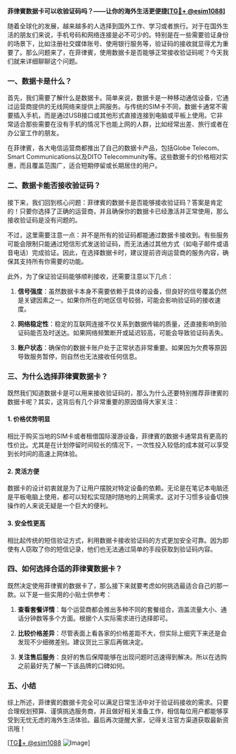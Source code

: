 **菲律賓数据卡可以收验证码吗？——让你的海外生活更便捷[[TG💪+ @esim1088](https://t.me/s/esim1088)]**

随着全球化的发展，越来越多的人选择到国外工作、学习或者旅行。对于在国外生活的朋友们来说，手机号码和网络连接是必不可少的。特别是在一些需要验证身份的场景下，比如注册社交媒体账号、使用银行服务等，验证码的接收就显得尤为重要了。那么问题来了，在菲律賓，使用数据卡是否能够正常接收验证码呢？今天我们就来详细聊聊这个问题。

### 一、数据卡是什么？

首先，我们需要了解什么是数据卡。简单来说，数据卡是一种移动通信设备，它通过运营商提供的无线网络来提供上网服务。与传统的SIM卡不同，数据卡通常不需要插入手机，而是通过USB接口或其他形式直接连接到电脑或平板上使用。它非常适合那些需要在没有手机的情况下也能上网的人群，比如经常出差、旅行或者在办公室工作的朋友。

在菲律賓，各大电信运营商都推出了自己的数据卡产品，包括Globe Telecom、Smart Communications以及DITO Telecommunity等。这些数据卡的价格相对实惠，而且覆盖范围广，适合短期停留或长期居住的用户。

### 二、数据卡能否接收验证码？

接下来，我们回到核心问题：菲律賓的数据卡是否能够接收验证码？答案是肯定的！只要你选择了正确的运营商，并且确保你的数据卡已经激活并正常使用，那么接收验证码是没有问题的。

不过，这里需要注意一点：并不是所有的验证码都能通过数据卡接收到。有些服务可能会限制只能通过短信形式发送验证码，而无法通过其他方式（如电子邮件或语音电话）完成验证。因此，在选择数据卡时，建议提前咨询运营商的服务内容，确保其支持所有你需要的功能。

此外，为了保证验证码能够顺利接收，还需要注意以下几点：

1. **信号强度**：虽然数据卡本身不需要依赖于具体的设备，但良好的信号覆盖仍然是关键因素之一。如果你所在的地区信号较弱，可能会影响验证码的接收速度。
   
2. **网络稳定性**：稳定的互联网连接不仅关系到数据传输的质量，还直接影响到验证码能否及时送达。如果网络频繁断开或延迟较高，可能会导致验证码丢失。

3. **账户状态**：确保你的数据卡账户处于正常状态非常重要。如果因为欠费等原因导致服务暂停，则自然也无法接收任何信息。

### 三、为什么选择菲律賓数据卡？

既然我们知道数据卡是可以用来接收验证码的，那么为什么还要特别推荐菲律賓的数据卡呢？其实，这背后有几个非常重要的原因值得大家关注：

#### 1. 价格优势明显

相比于购买当地的SIM卡或者租借国际漫游设备，菲律賓的数据卡通常具有更高的性价比。尤其是在计划停留时间较长的情况下，一次性投入较低的成本就可以享受到长时间的高速上网体验。

#### 2. 灵活方便

数据卡的设计初衷就是为了让用户摆脱对特定设备的依赖。无论是在笔记本电脑还是平板电脑上使用，都可以轻松实现随时随地的上网需求。这对于习惯多设备切换操作的人来说无疑是一个巨大的便利。

#### 3. 安全性更高

相比起传统的短信验证方式，利用数据卡接收验证码的方式更加安全可靠。因为即使有人窃取了你的短信记录，他们也无法通过简单的手段获取到验证码内容。

### 四、如何选择合适的菲律賓数据卡？

既然决定使用菲律賓的数据卡了，那么接下来就要考虑如何挑选最适合自己的那一款。以下是一些实用的小贴士供参考：

1. **查看套餐详情**：每个运营商都会推出多种不同的套餐组合，涵盖流量大小、通话分钟数等多个方面。根据个人实际需求进行选择即可。

2. **比较价格差异**：尽管表面上看各家的价格差距不大，但实际上细究下来还是会发现不少细微差别。建议货比三家后再做决定。

3. **关注售后服务**：良好的售后保障能够在出现问题时迅速得到解决。所以在选购之前最好先了解一下该品牌的口碑如何。

### 五、小结

综上所述，菲律賓的数据卡完全可以满足日常生活中对于验证码接收的需求。只要合理规划预算、谨慎挑选服务商，并且做好相关准备工作，相信每位用户都能够享受到无忧无虑的海外生活体验。最后再次提醒大家，记得关注官方渠道获取最新资讯哦！

[[TG💪+ @esim1088](https://t.me/s/esim1088) ![Image](https://i.postimg.cc/4NQfJmqS/Snipaste-2025-05-13-00-14-12.png)]
